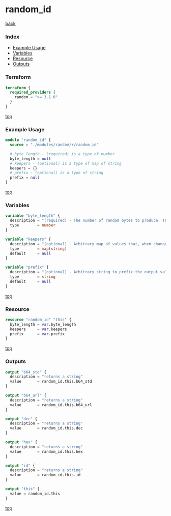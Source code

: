 # random_id

[back](../random.md)

### Index

- [Example Usage](#example-usage)
- [Variables](#variables)
- [Resource](#resource)
- [Outputs](#outputs)

### Terraform

```terraform
terraform {
  required_providers {
    random = ">= 3.1.0"
  }
}
```

[top](#index)

### Example Usage

```terraform
module "random_id" {
  source = "./modules/random/r/random_id"

  # byte_length - (required) is a type of number
  byte_length = null
  # keepers - (optional) is a type of map of string
  keepers = {}
  # prefix - (optional) is a type of string
  prefix = null
}
```

[top](#index)

### Variables

```terraform
variable "byte_length" {
  description = "(required) - The number of random bytes to produce. The minimum value is 1, which produces eight bits of randomness."
  type        = number
}

variable "keepers" {
  description = "(optional) - Arbitrary map of values that, when changed, will trigger recreation of resource. See [the main provider documentation](../index.html) for more information."
  type        = map(string)
  default     = null
}

variable "prefix" {
  description = "(optional) - Arbitrary string to prefix the output value with. This string is supplied as-is, meaning it is not guaranteed to be URL-safe or base64 encoded."
  type        = string
  default     = null
}
```

[top](#index)

### Resource

```terraform
resource "random_id" "this" {
  byte_length = var.byte_length
  keepers     = var.keepers
  prefix      = var.prefix
}
```

[top](#index)

### Outputs

```terraform
output "b64_std" {
  description = "returns a string"
  value       = random_id.this.b64_std
}

output "b64_url" {
  description = "returns a string"
  value       = random_id.this.b64_url
}

output "dec" {
  description = "returns a string"
  value       = random_id.this.dec
}

output "hex" {
  description = "returns a string"
  value       = random_id.this.hex
}

output "id" {
  description = "returns a string"
  value       = random_id.this.id
}

output "this" {
  value = random_id.this
}
```

[top](#index)